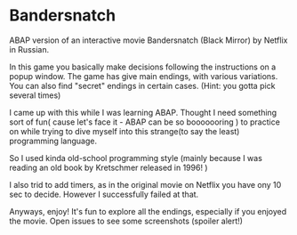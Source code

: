 # Bandersnatch
ABAP version of an interactive movie Bandersnatch (Black Mirror) by Netflix in Russian.

In this game you basically make decisions following the instructions on a popup window.
The game has give main endings, with various variations. 
You can also find "secret" endings in certain cases. (Hint: you gotta pick several times)

I came up with this while I was learning ABAP. 
Thought I need something sort of fun( cause let's face it - ABAP can be so booooooring ) 
to practice on while trying to dive myself into this strange(to say the least) 
programming language.

So I used kinda old-school programming style 
(mainly because I was reading an old book by Kretschmer released in 1996! )

I also trid to add timers, as in the original movie on Netflix you have ony 10 sec to decide.
However I successfully failed at that.

Anyways, enjoy! It's fun to explore all the endings, especially if you enjoyed the movie.
Open issues to see some screenshots (spoiler alert!)
